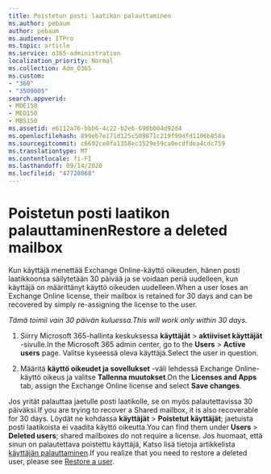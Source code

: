 ```yaml
---
title: Poistetun posti laatikon palauttaminen
ms.author: pebaum
author: pebaum
ms.audience: ITPro
ms.topic: article
ms.service: o365-administration
localization_priority: Normal
ms.collection: Adm_O365
ms.custom:
- "360"
- "3500005"
search.appverid:
- MOE150
- MED150
- MBS150
ms.assetid: e6112a76-bbb6-4c22-b2e6-690b004d92d4
ms.openlocfilehash: 899eb7e171d125c509871c219f99dfd1106b858a
ms.sourcegitcommit: c6692ce0fa1358ec3529e59ca0ecdfdea4cdc759
ms.translationtype: MT
ms.contentlocale: fi-FI
ms.lasthandoff: 09/14/2020
ms.locfileid: "47728068"
---
```

# <a name="restore-a-deleted-mailbox"></a><span data-ttu-id="01e0d-102">Poistetun posti laatikon palauttaminen</span><span class="sxs-lookup"><span data-stu-id="01e0d-102">Restore a deleted mailbox</span></span>

<span data-ttu-id="01e0d-103">Kun käyttäjä menettää Exchange Online-käyttö oikeuden, hänen posti laatikkoonsa säilytetään 30 päivää ja se voidaan periä uudelleen, kun käyttäjä on määrittänyt käyttö oikeuden uudelleen.</span><span class="sxs-lookup"><span data-stu-id="01e0d-103">When a user loses an Exchange Online license, their mailbox is retained for 30 days and can be recovered by simply re-assigning the license to the user.</span></span>
  
 <span data-ttu-id="01e0d-104">*Tämä toimii vain 30 päivän kuluessa.*</span><span class="sxs-lookup"><span data-stu-id="01e0d-104">*This will work only within 30 days.*</span></span>  
  
1. <span data-ttu-id="01e0d-105">Siirry Microsoft 365-hallinta keskuksessa **käyttäjät** \> **aktiiviset käyttäjät** -sivulle.</span><span class="sxs-lookup"><span data-stu-id="01e0d-105">In the Microsoft 365 admin center, go to the **Users** \> **Active users** page.</span></span> <span data-ttu-id="01e0d-106">Valitse kyseessä oleva käyttäjä.</span><span class="sxs-lookup"><span data-stu-id="01e0d-106">Select the user in question.</span></span>

2. <span data-ttu-id="01e0d-107">Määritä **käyttö oikeudet ja sovellukset** -väli lehdessä Exchange Online-käyttö oikeus ja valitse **Tallenna muutokset**.</span><span class="sxs-lookup"><span data-stu-id="01e0d-107">On the **Licenses and Apps** tab, assign the Exchange Online license and select **Save changes**.</span></span>

<span data-ttu-id="01e0d-108">Jos yrität palauttaa jaetulle posti laatikolle, se on myös palautettavissa 30 päiväksi.</span><span class="sxs-lookup"><span data-stu-id="01e0d-108">If you are trying to recover a Shared mailbox, it is also recoverable for 30 days.</span></span> <span data-ttu-id="01e0d-109">Löydät ne kohdassa **käyttäjät** \> **Poistetut käyttäjät**; jaetuista posti laatikoista ei vaadita käyttö oikeutta.</span><span class="sxs-lookup"><span data-stu-id="01e0d-109">You can find them under **Users** \> **Deleted users**; shared mailboxes do not require a license.</span></span> <span data-ttu-id="01e0d-110">Jos huomaat, että sinun on palautettava poistettu käyttäjä, Katso lisä tietoja artikkelista [käyttäjän palauttaminen](https://docs.microsoft.com/microsoft-365/admin/add-users/restore-user).</span><span class="sxs-lookup"><span data-stu-id="01e0d-110">If you realize that you need to restore a deleted user, please see [Restore a user](https://docs.microsoft.com/microsoft-365/admin/add-users/restore-user).</span></span>
  